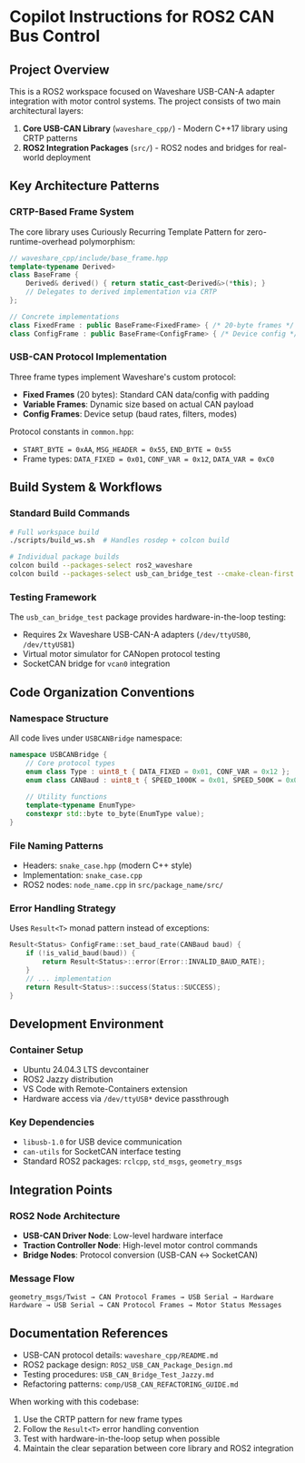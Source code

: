# Copilot Instructions for ROS2 CAN Bus Control

## Project Overview

This is a ROS2 workspace focused on Waveshare USB-CAN-A adapter integration with motor control systems. The project consists of two main architectural layers:

1. **Core USB-CAN Library** (`waveshare_cpp/`) - Modern C++17 library using CRTP patterns
2. **ROS2 Integration Packages** (`src/`) - ROS2 nodes and bridges for real-world deployment

## Key Architecture Patterns

### CRTP-Based Frame System
The core library uses Curiously Recurring Template Pattern for zero-runtime-overhead polymorphism:

```cpp
// waveshare_cpp/include/base_frame.hpp
template<typename Derived>
class BaseFrame {
    Derived& derived() { return static_cast<Derived&>(*this); }
    // Delegates to derived implementation via CRTP
};

// Concrete implementations
class FixedFrame : public BaseFrame<FixedFrame> { /* 20-byte frames */ };
class ConfigFrame : public BaseFrame<ConfigFrame> { /* Device config */ };
```

### USB-CAN Protocol Implementation
Three frame types implement Waveshare's custom protocol:
- **Fixed Frames** (20 bytes): Standard CAN data/config with padding
- **Variable Frames**: Dynamic size based on actual CAN payload 
- **Config Frames**: Device setup (baud rates, filters, modes)

Protocol constants in `common.hpp`:
- `START_BYTE = 0xAA`, `MSG_HEADER = 0x55`, `END_BYTE = 0x55`
- Frame types: `DATA_FIXED = 0x01`, `CONF_VAR = 0x12`, `DATA_VAR = 0xC0`

## Build System & Workflows

### Standard Build Commands
```bash
# Full workspace build
./scripts/build_ws.sh  # Handles rosdep + colcon build

# Individual package builds
colcon build --packages-select ros2_waveshare
colcon build --packages-select usb_can_bridge_test --cmake-clean-first
```

### Testing Framework
The `usb_can_bridge_test` package provides hardware-in-the-loop testing:
- Requires 2x Waveshare USB-CAN-A adapters (`/dev/ttyUSB0`, `/dev/ttyUSB1`)
- Virtual motor simulator for CANopen protocol testing
- SocketCAN bridge for `vcan0` integration

## Code Organization Conventions

### Namespace Structure
All code lives under `USBCANBridge` namespace:
```cpp
namespace USBCANBridge {
    // Core protocol types
    enum class Type : uint8_t { DATA_FIXED = 0x01, CONF_VAR = 0x12 };
    enum class CANBaud : uint8_t { SPEED_1000K = 0x01, SPEED_500K = 0x02 };
    
    // Utility functions
    template<typename EnumType> 
    constexpr std::byte to_byte(EnumType value);
}
```

### File Naming Patterns
- Headers: `snake_case.hpp` (modern C++ style)
- Implementation: `snake_case.cpp` 
- ROS2 nodes: `node_name.cpp` in `src/package_name/src/`

### Error Handling Strategy
Uses `Result<T>` monad pattern instead of exceptions:
```cpp
Result<Status> ConfigFrame::set_baud_rate(CANBaud baud) {
    if (!is_valid_baud(baud)) {
        return Result<Status>::error(Error::INVALID_BAUD_RATE);
    }
    // ... implementation
    return Result<Status>::success(Status::SUCCESS);
}
```

## Development Environment

### Container Setup
- Ubuntu 24.04.3 LTS devcontainer
- ROS2 Jazzy distribution
- VS Code with Remote-Containers extension
- Hardware access via `/dev/ttyUSB*` device passthrough

### Key Dependencies
- `libusb-1.0` for USB device communication
- `can-utils` for SocketCAN interface testing
- Standard ROS2 packages: `rclcpp`, `std_msgs`, `geometry_msgs`

## Integration Points

### ROS2 Node Architecture
- **USB-CAN Driver Node**: Low-level hardware interface
- **Traction Controller Node**: High-level motor control commands
- **Bridge Nodes**: Protocol conversion (USB-CAN ↔ SocketCAN)

### Message Flow
```
geometry_msgs/Twist → CAN Protocol Frames → USB Serial → Hardware
Hardware → USB Serial → CAN Protocol Frames → Motor Status Messages
```

## Documentation References

- USB-CAN protocol details: `waveshare_cpp/README.md`
- ROS2 package design: `ROS2_USB_CAN_Package_Design.md`
- Testing procedures: `USB_CAN_Bridge_Test_Jazzy.md`
- Refactoring patterns: `comp/USB_CAN_REFACTORING_GUIDE.md`

When working with this codebase:
1. Use the CRTP pattern for new frame types
2. Follow the `Result<T>` error handling convention
3. Test with hardware-in-the-loop setup when possible
4. Maintain the clear separation between core library and ROS2 integration